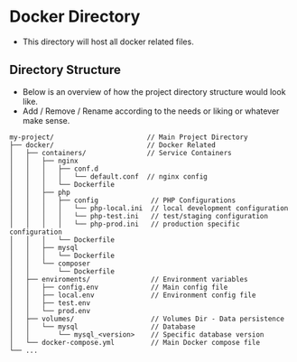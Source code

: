 # Docker Directory
- This directory will host all docker related files.

## Directory Structure
- Below is an overview of how the project directory structure would look like.
- Add / Remove / Rename according to the needs or liking or whatever make sense.
```
my-project/                       // Main Project Directory
├── docker/                       // Docker Related
│   ├── containers/               // Service Containers
│   │   ├── nginx
│   │   │   ├── conf.d
│   │   │   │   └── default.conf  // nginx config
│   │   │   └── Dockerfile
│   │   ├── php
│   │   │   ├── config             // PHP Configurations
│   │   │   │   └── php-local.ini  // local development configuration
│   │   │   │   └── php-test.ini   // test/staging configuration
│   │   │   │   └── php-prod.ini   // production specific configuration
│   │   │   └── Dockerfile
│   │   ├── mysql
│   │   │   └── Dockerfile
│   │   └── composer
│   │       └── Dockerfile
│   ├── enviroments/               // Environment variables
│   │   ├── config.env             // Main config file
│   │   ├── local.env              // Environment config file
│   │   ├── test.env
│   │   └── prod.env
│   ├── volumes/                   // Volumes Dir - Data persistence
│   │   └── mysql                  // Database
│   │       └── mysql_<version>    // Specific database version
│   └── docker-compose.yml         // Main Docker compose file
└── ...
```
